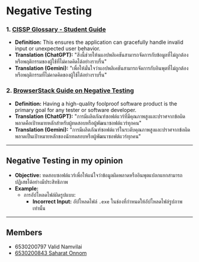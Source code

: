 # Negative Testing

### 1. [CISSP Glossary - Student Guide](https://www.isc2.org/certifications/cissp/cissp-student-glossary#n)
- **Definition:** This ensures the application can gracefully handle invalid input or unexpected user behavior.
- **Translation (ChatGPT):** "สิ่งนี้ช่วยให้นแอปพลิเคชันสามารถจัดการกับข้อมูลที่ไม่ถูกต้องหรือพฤติกรรมของผู้ใช้ที่ไม่คาดคิดได้อย่างราบรื่น"
- **Translation (Gemini):** "เพื่อให้มั่นใจว่าแอปพลิเคชันสามารถจัดการกับอินพุตที่ไม่ถูกต้องหรือพฤติกรรมที่ไม่คาดคิดของผู้ใช้ได้อย่างราบรื่น"

### 2. [BrowserStack Guide on Negative Testing](https://www.browserstack.com/guide/negative-testing)
- **Definition:** Having a high-quality foolproof software product is the primary goal for any tester or software developer.
- **Translation (ChatGPT):** "การมีผลิตภัณฑ์ซอฟต์แวร์ที่มีคุณภาพสูงและปราศจากข้อผิดพลาดคือเป้าหมายหลักสำหรับผู้ทดสอบหรือผู้พัฒนาซอฟต์แวร์ทุกคน"
- **Translation (Gemini):** "การมีผลิตภัณฑ์ซอฟต์แวร์ในระดับคุณภาพสูงและปราศจากข้อผิดพลาดเป็นเป้าหมายหลักของนักทดสอบหรือผู้พัฒนาซอฟต์แวร์ทุกคน"

---

## Negative Testing in my opinion

- **Objective:** ทดสอบซอฟต์แวร์เพื่อให้แน่ใจว่าข้อมูลผิดพลาดหรืออินพุตแปลกแยกสามารถปฏิเสธได้อย่างมีประสิทธิภาพ
- **Example:** 
  - การอัปโหลดไฟล์ผิดรูปแบบ:
    - **Incorrect Input:** อัปโหลดไฟล์ `.exe` ในช่องที่กำหนดให้อัปโหลดไฟล์รูปภาพเท่านั้น

---
      
## Members
- 6530200797 Valid Namvilai
- [6530200843 Saharat Onnom](https://6530200843.github.io/negative-testing)
